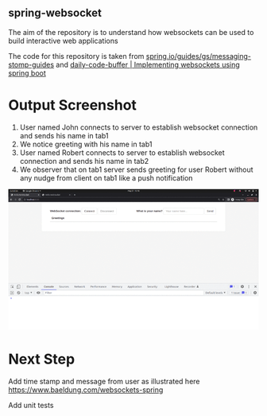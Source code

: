 ## spring-websocket

The aim of the repository is to understand how websockets can be used to build
interactive web applications

The code for this repository is taken from [spring.io/guides/gs/messaging-stomp-guides](https://spring.io/guides/gs/messaging-stomp-websocket/)
and [daily-code-buffer | Implementing websockets using spring boot](https://www.youtube.com/watch?v=n6ZqOwreFTA&t=363s)


# Output Screenshot

1. User named John connects to server to establish websocket connection and sends his name in tab1
2. We notice greeting with his name in tab1
3. User named Robert connects to server to establish websocket connection and sends his name in tab2
4. We observer that on tab1 server sends greeting for user Robert without any nudge from client on tab1
   like a push notification
  

![](websocket-push-notification.gif)

# Next Step

Add time stamp and message from user as illustrated here https://www.baeldung.com/websockets-spring

Add unit tests
